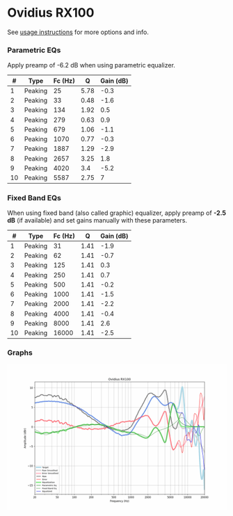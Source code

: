 # Ovidius RX100
See [usage instructions](https://github.com/jaakkopasanen/AutoEq#usage) for more options and info.

### Parametric EQs
Apply preamp of -6.2 dB when using parametric equalizer.

|   # | Type    |   Fc (Hz) |    Q |   Gain (dB) |
|-----|---------|-----------|------|-------------|
|   1 | Peaking |        25 | 5.78 |        -0.3 |
|   2 | Peaking |        33 | 0.48 |        -1.6 |
|   3 | Peaking |       134 | 1.92 |         0.5 |
|   4 | Peaking |       279 | 0.63 |         0.9 |
|   5 | Peaking |       679 | 1.06 |        -1.1 |
|   6 | Peaking |      1070 | 0.77 |        -0.3 |
|   7 | Peaking |      1887 | 1.29 |        -2.9 |
|   8 | Peaking |      2657 | 3.25 |         1.8 |
|   9 | Peaking |      4020 | 3.4  |        -5.2 |
|  10 | Peaking |      5587 | 2.75 |         7   |

### Fixed Band EQs
When using fixed band (also called graphic) equalizer, apply preamp of **-2.5 dB** (if available) and set gains manually with these parameters.

|   # | Type    |   Fc (Hz) |    Q |   Gain (dB) |
|-----|---------|-----------|------|-------------|
|   1 | Peaking |        31 | 1.41 |        -1.9 |
|   2 | Peaking |        62 | 1.41 |        -0.7 |
|   3 | Peaking |       125 | 1.41 |         0.3 |
|   4 | Peaking |       250 | 1.41 |         0.7 |
|   5 | Peaking |       500 | 1.41 |        -0.2 |
|   6 | Peaking |      1000 | 1.41 |        -1.5 |
|   7 | Peaking |      2000 | 1.41 |        -2.2 |
|   8 | Peaking |      4000 | 1.41 |        -0.4 |
|   9 | Peaking |      8000 | 1.41 |         2.6 |
|  10 | Peaking |     16000 | 1.41 |        -2.5 |

### Graphs
![](./Ovidius%20RX100.png)
